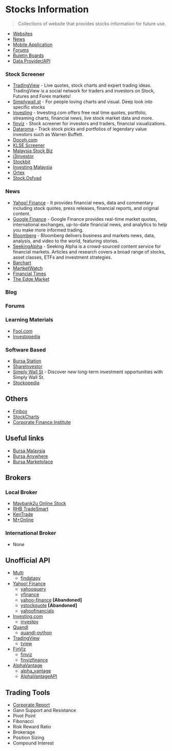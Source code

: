 # Stocks Information
 > Collections of website that provides stocks information for future use.

* [Websites](#websites)
* [News](#news)
* [Mobile Application](#application)
* [Forums](#forums)
* [Buletin Boards](#buletin)
* [Data Provider/API](#data)

### Stock Screener
* [TradingView](https://www.tradingview.com/) - Live quotes, stock charts and expert trading ideas. TradingView is a social network for traders and investors on Stock, Futures and Forex markets!
* [Simplywall.st](https://simplywall.st/about) - For people loving charts and visual. Deep look into specific stocks
* [Investing](https://www.investing.com/) - Investing.com offers free real time quotes, portfolio, streaming charts, financial news, live stock market data and more.
* [finviz](https://finviz.com/) - Stock screener for investors and traders, financial visualizations.
* [Dataroma](https://www.dataroma.com/m/home.php) - Track stock picks and portfolios of legendary value investors such as Warren Buffett.
* [Docoh.com](https://www.docoh.com/)
* [KLSE Screener](https://www.klsescreener.com/v2/)
* [Malaysia Stock Biz](https://www.malaysiastock.biz/Market-Watch.aspx)
* [i3investor](https://klse.i3investor.com/index.jsp)
* [Stockbit](https://my.stockbit.com/)
* [Investing Malaysia](https://investingmalaysia.com/)
* [Ortex](https://www.ortex.com/)
* [Stock.Osfvad](http://stock.osfvad.com/)

### News
* [Yahoo! Finance](https://finance.yahoo.com/) - It provides financial news, data and commentary including stock quotes, press releases, financial reports, and original content.
* [Google Finance](https://www.google.com/finance) - Google Finance provides real-time market quotes, international exchanges, up-to-date financial news, and analytics to help you make more informed trading.  
* [Bloomberg](https://www.bloomberg.com/markets/stocks) - Bloomberg delivers business and markets news, data, analysis, and video to the world, featuring stories.
* [SeekingAlpha](https://seekingalpha.com/screeners) - Seeking Alpha is a crowd-sourced content service for financial markets. Articles and research covers a broad range of stocks, asset classes, ETFs and investment strategies.
* [Barchart](https://www.barchart.com/)
* [MartketWatch](https://www.marketwatch.com/investing/stocks)
* [Financial Times](https://www.ft.com/)
* [The Edge Market](https://www.theedgemarkets.com/)
### Blog

### Forums

### Learning Materials
* [Fool.com](https://www.fool.com/)
* [Investopedia](https://www.investopedia.com/)

### Software Based
* [Bursa Station](https://bursastation.com)
* [ShareInvestor](https://www.shareinvestor.com/)
* [Simply Wall St](https://play.google.com/store/apps/details?id=com.simplywallst.app) - Discover new long-term investment opportunities with Simply Wall St.
* [Stockopedia](https://www.stockopedia.com/)

## Others
* [Finbox](https://finbox.com/)
* [StockCharts](https://stockcharts.com/)
* [Corporate Finance Institute](https://corporatefinanceinstitute.com/)

## Useful links
* [Bursa Malaysia](https://www.bursamalaysia.com/)
* [Bursa Anywhere](https://www.bursamarketplace.com/anywhere/)
* [Bursa Marketplace](https://www.bursamarketplace.com/)

## Brokers
### Local Broker
* [Maybank2u Online Stock](http://ost.maybank2u.com.my/)
* [RHB TradeSmart](https://www.rhbtradesmart.com/)
* [KenTrade](https://www.kentrade.com.my/)
* [M+Online](https://www.mplusonline.com.my/)

### International Broker
* None

## Unofficial API
- [Multi]()
  * [findatapy](https://github.com/cuemacro/findatapy)
- [Yahoo! Finance](https://finance.yahoo.com/)
    * [yahooquery](https://github.com/dpguthrie/yahooquery)
    * [yfinance](https://github.com/ranaroussi/yfinance)
    * [yahoo-finance](https://github.com/lukaszbanasiak/yahoo-finance) **[Abandoned]**    
    * [ystockquote](https://github.com/cgoldberg/ystockquote) **[Abandoned]**
    * [yahoofinancials](https://github.com/JECSand/yahoofinancials)
- [Investing.com](https://www.investing.com/stock-screener/)
    * [investpy](https://github.com/alvarobartt/investpy)
- [Quandl]()
    * [quandl-python](https://github.com/quandl/quandl-python)
- [TradingView]()
    * [tview](https://github.com/jchao01/TradingView-data-scraper)
- [FinViz]()
    * [finviz](https://github.com/mariostoev/finviz)
    * [finvizfinance](https://github.com/lit26/finvizfinance)
- [AlphaVantage]()
  * [alpha_vantage](https://github.com/RomelTorres/alpha_vantage)
  * [AlphaVantageAPI](https://github.com/RomelTorres/alpha_vantage)
## Trading Tools
* [Corporate Report](https://github.com/firmai/interactive-corporate-report)
* Gann Support and Resistance
* Pivot Point
* Fibonacci
* Risk Reward Ratio
* Brokerage
* Position Sizing
* Compound Interest

